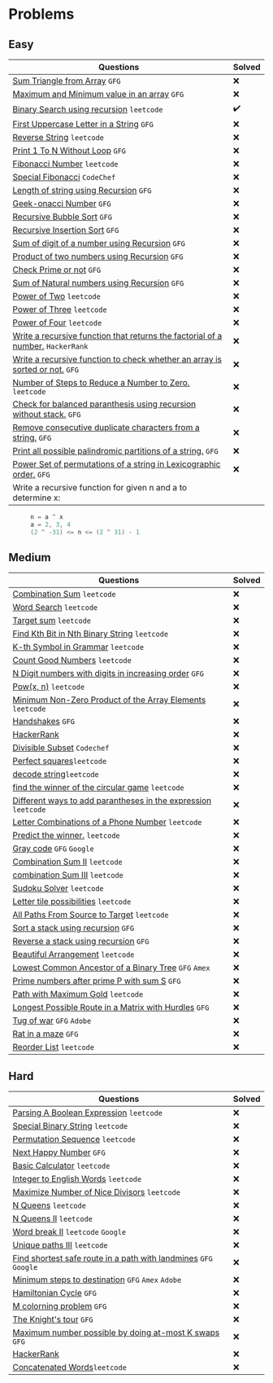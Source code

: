 # Problems

## Easy

|Questions|Solved|
|---------|------|
| [Sum Triangle from Array](https://www.geeksforgeeks.org/sum-triangle-from-array/) `GFG` | :x: |
| [Maximum and Minimum value in an array](https://www.geeksforgeeks.org/recursive-programs-to-find-minimum-and-maximum-elements-of-array/) `GFG` | :x: |
| [Binary Search using recursion](https://leetcode.com/problems/binary-search/) `leetcode` | :heavy_check_mark: |
| [First Uppercase Letter in a String](https://www.geeksforgeeks.org/first-uppercase-letter-in-a-string-iterative-and-recursive/) `GFG` | :x: |
| [Reverse String](https://leetcode.com/problems/reverse-string/) `leetcode` | :x: |
| [Print 1 To N Without Loop](https://practice.geeksforgeeks.org/problems/print-1-to-n-without-using-loops-1587115620/1/) `GFG` | :x: |
| [Fibonacci Number](https://leetcode.com/problems/fibonacci-number/) `leetcode` | :x: |
| [Special Fibonacci](https://www.codechef.com/problems/FIBXOR01/) `CodeChef` | :x: |
| [Length of string using Recursion](https://www.geeksforgeeks.org/program-for-length-of-a-string-using-recursion/) `GFG` | :x: |
| [Geek-onacci Number](https://practice.geeksforgeeks.org/problems/geek-onacci-number/0/) `GFG` | :x: |
| [Recursive Bubble Sort](https://www.geeksforgeeks.org/recursive-bubble-sort/) `GFG` | :x: |
| [Recursive Insertion Sort](https://www.geeksforgeeks.org/recursive-insertion-sort/) `GFG` | :x: |
| [Sum of digit of a number using Recursion](https://www.geeksforgeeks.org/sum-digit-number-using-recursion/) `GFG` | :x: |
| [Product of two numbers using Recursion](https://www.geeksforgeeks.org/product-2-numbers-using-recursion/) `GFG` | :x: |
| [Check Prime or not](https://www.geeksforgeeks.org/recursive-program-prime-number/) `GFG` | :x: |
| [Sum of Natural numbers using Recursion](https://www.geeksforgeeks.org/sum-of-natural-numbers-using-recursion/) `GFG` | :x: |
| [Power of Two](https://leetcode.com/problems/power-of-two/) `leetcode` | :x: |
| [Power of Three](https://leetcode.com/problems/power-of-three/) `leetcode` | :x: |
| [Power of Four](https://leetcode.com/problems/power-of-four/) `leetcode` | :x: |
| [Write a recursive function that returns the factorial of a number.](https://www.hackerrank.com/challenges/30-recursion/problem) `HackerRank` | :x: |
| [Write a recursive function to check whether an array is sorted or not.](https://www.geeksforgeeks.org/program-check-array-sorted-not-iterative-recursive) `GFG` | :x: |
| [Number of Steps to Reduce a Number to Zero.](https://leetcode.com/problems/number-of-steps-to-reduce-a-number-to-zero/) `leetcode` | :x: |
| [Check for balanced paranthesis using recursion without stack.](https://www.geeksforgeeks.org/check-for-balanced-parenthesis-without-using-stack/) `GFG` | :x: |
| [Remove consecutive duplicate characters from a string.](https://www.geeksforgeeks.org/remove-consecutive-duplicates-string/) `GFG` | :x: |
| [Print all possible palindromic partitions of a string.](https://www.geeksforgeeks.org/given-a-string-print-all-possible-palindromic-partition/) `GFG` | :x: |
| [Power Set of permutations of a string in Lexicographic order.](https://www.geeksforgeeks.org/powet-set-lexicographic-order/) `GFG` | :x: |
| Write a recursive function for given n and a to determine x:

```java
      n = a ^ x 
      a = 2, 3, 4
      (2 ^ -31) <= n <= (2 ^ 31) - 1      
```

## Medium

|Questions|Solved|
|---------|------|
| [Combination Sum](https://leetcode.com/problems/combination-sum/) `leetcode` | :x: |
| [Word Search](https://leetcode.com/problems/word-search/) `leetcode` | :x: |
| [Target sum](https://leetcode.com/problems/target-sum/) `leetcode` | :x: |
| [Find Kth Bit in Nth Binary String](https://leetcode.com/problems/find-kth-bit-in-nth-binary-string/) `leetcode` | :x: |
| [K-th Symbol in Grammar](https://leetcode.com/problems/k-th-symbol-in-grammar/) `leetcode` | :x: |
| [Count Good Numbers](https://leetcode.com/problems/count-good-numbers/) `leetcode` | :x: |
| [N Digit numbers with digits in increasing order](https://practice.geeksforgeeks.org/problems/n-digit-numbers-with-digits-in-increasing-order5903/1/) `GFG` | :x: |
| [Pow(x, n)](https://leetcode.com/problems/powx-n/) `leetcode` | :x: |
| [Minimum Non-Zero Product of the Array Elements](https://leetcode.com/problems/minimum-non-zero-product-of-the-array-elements/) `leetcode` | :x: |
| [Handshakes](https://practice.geeksforgeeks.org/problems/handshakes1303/1/) `GFG` | :x: |
| [HackerRank](https://www.hackerrank.com/domains/algorithms?filters%5Bsubdomains%5D%5B%5D=recursion&filters%5Bdifficulty%5D%5B%5D=medium) | :x: |
| [Divisible Subset](https://www.codechef.com/problems/DIVSUBS)  `Codechef` | :x: |
| [Perfect squares](https://leetcode.com/problems/perfect-squares/)`leetcode` | :x: |
| [decode string](https://leetcode.com/problems/decode-string/)`leetcode` | :x: |
| [find the winner of the circular game](https://leetcode.com/problems/find-the-winner-of-the-circular-game/) `leetcode` | :x: |
| [Different ways to add parantheses in the expression](https://leetcode.com/problems/different-ways-to-add-parentheses/) `leetcode` | :x: |
| [Letter Combinations of a Phone Number](https://leetcode.com/problems/letter-combinations-of-a-phone-number/) `leetcode` | :x: |
| [Predict the winner.](https://leetcode.com/problems/predict-the-winner/) `leetcode` | :x: |
| [Gray code](https://practice.geeksforgeeks.org/problems/gray-code-1611215248/1/) `GFG` `Google` | :x: |
| [Combination Sum II](https://leetcode.com/problems/combination-sum-ii/) `leetcode` | :x: |
| [combination Sum III](https://leetcode.com/problems/combination-sum-iii/) `leetcode` | :x: |
| [Sudoku Solver](https://leetcode.com/problems/sudoku-solver/) `leetcode` | :x: |
| [Letter tile possibilities](https://leetcode.com/problems/letter-tile-possibilities/) `leetcode` | :x: |
| [All Paths From Source to Target](https://leetcode.com/problems/all-paths-from-source-to-target/) `leetcode` | :x: |
| [Sort a stack using recursion](https://www.geeksforgeeks.org/sort-a-stack-using-recursion/) `GFG` | :x: |
| [Reverse a stack using recursion](https://www.geeksforgeeks.org/reverse-a-stack-using-recursion/) `GFG` | :x: |
| [Beautiful Arrangement](https://leetcode.com/problems/beautiful-arrangement/) `leetcode` | :x: |
| [Lowest Common Ancestor of a Binary Tree](https://practice.geeksforgeeks.org/problems/lowest-common-ancestor-in-a-binary-tree/1/) `GFG` `Amex` | :x: |
| [Prime numbers after prime P with sum S](https://www.geeksforgeeks.org/prime-numbers-after-prime-p-with-sum-s/) `GFG` | :x: |
| [Path with Maximum Gold](https://leetcode.com/problems/path-with-maximum-gold/) `leetcode` | :x: |
| [Longest Possible Route in a Matrix with Hurdles](https://www.geeksforgeeks.org/longest-possible-route-in-a-matrix-with-hurdles/) `GFG` | :x: |
| [Tug of war](https://www.geeksforgeeks.org/tug-of-war/) `GFG` `Adobe` | :x: |
| [Rat in a maze](https://www.geeksforgeeks.org/rat-in-a-maze-backtracking-2/) `GFG` | :x: |
| [Reorder List](https://leetcode.com/problems/reorder-list/) `leetcode` | :x: |

## Hard

|Questions|Solved|
|---------|------|
| [Parsing A Boolean Expression](https://leetcode.com/problems/parsing-a-boolean-expression/) `leetcode` | :x: |
| [Special Binary String](https://leetcode.com/problems/special-binary-string/) `leetcode` | :x: |
| [Permutation Sequence](https://leetcode.com/problems/permutation-sequence/) `leetcode` | :x: |
| [Next Happy Number](https://practice.geeksforgeeks.org/problems/next-happy-number4538/1/) `GFG` | :x: |
| [Basic Calculator](https://leetcode.com/problems/basic-calculator/) `leetcode` | :x: |
| [Integer to English Words](https://leetcode.com/problems/integer-to-english-words/) `leetcode` | :x: |
| [Maximize Number of Nice Divisors](https://leetcode.com/problems/maximize-number-of-nice-divisors/) `leetcode` | :x: |
| [N Queens](https://leetcode.com/problems/n-queens/) `leetcode` | :x: |
| [N Queens II](https://leetcode.com/problems/n-queens-ii/) `leetcode` | :x: |
| [Word break II](https://leetcode.com/problems/word-break-ii/) `leetcode` `Google` | :x: |
| [Unique paths III](https://leetcode.com/problems/unique-paths-iii/) `leetcode` | :x: |
| [Find shortest safe route in a path with landmines](https://www.geeksforgeeks.org/find-shortest-safe-route-in-a-path-with-landmines/) `GFG` `Google` | :x: |
| [Minimum steps to destination](https://practice.geeksforgeeks.org/problems/minimum-number-of-steps-to-reach-a-given-number5234/1/) `GFG` `Amex` `Adobe` | :x: |
| [Hamiltonian Cycle](https://www.geeksforgeeks.org/hamiltonian-cycle-backtracking-6/) `GFG` | :x: |
| [M colorning problem](https://www.geeksforgeeks.org/m-coloring-problem-backtracking-5/) `GFG` | :x: |
| [The Knight's tour](https://www.geeksforgeeks.org/the-knights-tour-problem-backtracking-1/) `GFG` | :x: |
| [Maximum number possible by doing at-most K swaps](https://www.geeksforgeeks.org/find-maximum-number-possible-by-doing-at-most-k-swaps/) `GFG` | :x: |
| [HackerRank](https://www.hackerrank.com/domains/algorithms?filters%5Bsubdomains%5D%5B%5D=recursion&filters%5Bdifficulty%5D%5B%5D=hard) | :x: |
| [Concatenated Words](https://leetcode.com/problems/concatenated-words/)`leetcode` | :x: |
